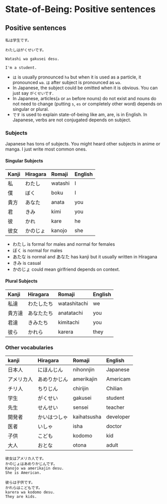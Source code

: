 # State-of-Being: Positive sentences

## Positive sentences

```text
私は学生です。

わたしはがくせいです。

Watashi wa gakusei desu.

I'm a student.
```

* `は` is usually pronounced `ha` but when it is used as a particle, it pronounced `wa`. `は` after subject is pronounced as `wa`. 
* In Japanese, the subject could be omitted when it is obvious. You can just say `がくせいです`.
* In Japanese, articles\(`a` or `an` before nouns\) do not exist and nouns do not need to change \(putting `s`, `es` or completely other word\) depends on singular or plural.
* `です` is used to explain state-of-being like am, are, is in English. In Japanese, verbs are not conjugated depends on subject.

### Subjects

Japanese has tons of subjects. You might heard other subjects in anime or manga. I just write most common ones.

#### Singular Subjects

| Kanji | Hiragara | Romaji | English |
| :--- | :--- | :--- | :--- |
| 私 | わたし | watashi | I |
| 僕 | ぼく | boku | I |
| 貴方 | あなた | anata | you |
| 君 | きみ | kimi | you |
| 彼 | かれ | kare | he |
| 彼女 | かのじょ | kanojo | she |

* わたし is formal for males and normal for females
* ぼく is normal for males
* あたな is normal and あなた has kanji but it usually written in Hiragana
* きみ is casual
* かのじょ could mean girlfriend depends on context.

#### Plural Subjects

| Kanji | Hiragara | Romaji | English |
| :--- | :--- | :--- | :--- |
| 私達 | わたしたち | watashitachi | we |
| 貴方達 | あなたたち | anatatachi | you |
| 君達 | きみたち | kimitachi | you |
| 彼ら | かれら | karera | they |

### Other vocabularies

| kanji | Hiragara | Romaji | English |
| :--- | :--- | :--- | :--- |
| 日本人 | にほんじん | nihonnjin | Japanese |
| アメリカ人 | あめりかじん | amerikajin | Americam |
| チリ人 | ちりじん | chirijin | Chilian |
| 学生 | がくせい | gakusei | student |
| 先生 | せんせい | sensei | teacher |
| 開発者 | かいはつしゃ | kaihatsusha | developer |
| 医者 | いしゃ | isha | doctor |
| 子供 | こども | kodomo | kid |
| 大人 | おとな | otona | adult |

```text
彼女はアメリカ人です。
かのじょはあめりかじんです。
Kanojo wa amerikajin desu.
She is American.

彼らは子供です。
かれらはこどもです。
karera wa kodomo desu.
They are kids.
```

